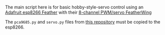 The main script here is for basic hobby-style-servo control using an [Adafruit esp8266 Feather](https://www.adafruit.com/product/2821) with their [8-channel PWM/servo FeatherWing](https://www.adafruit.com/product/2928)


The `pca9685.py` and `servo.py` files from [this repository](https://github.com/DocVaughan/micropython-adafruit-pca9685) must be copied to the esp8266.